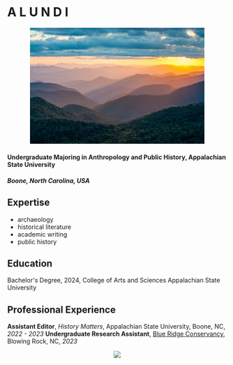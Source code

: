 A L U N D I
========

<center> <img src="/brmountains.jpg" width='400'> </center>

#### Undergraduate Majoring in Anthropology and Public History, Appalachian State University

##### Boone, North Carolina, USA

Expertise
-------
* archaeology
* historical literature
* academic writing
* public history

Education
----
Bachelor's Degree, 2024, College of Arts and Sciences
Appalachian State University

Professional Experience
---
**Assistant Editor**, *History Matters*, Appalachian State University, Boone, NC, *2022 - 2023*
**Undergraduate Research Assistant**, [Blue Ridge Conservancy](https://blueridgeconservancy.org/), Blowing Rock, NC, *2023*

<center> <img src="https://upload.wikimedia.org/wikipedia/commons/a/af/Cara_de_quem_caiu_do_caminh%C3%A3o..._%28cropped%29.jpg" width='200'>